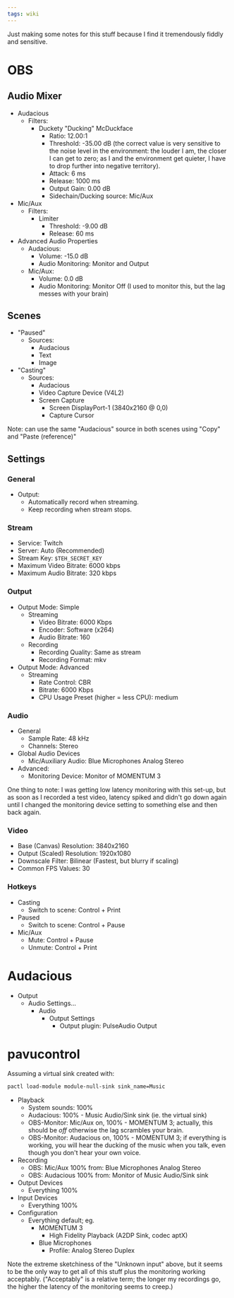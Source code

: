 ```yaml
---
tags: wiki
---
```


Just making some notes for this stuff because I find it tremendously fiddly and sensitive.

# OBS

## Audio Mixer

- Audacious
  - Filters:
    - Duckety "Ducking" McDuckface
      - Ratio: 12.00:1
      - Threshold: -35.00 dB (the correct value is very sensitive to the noise level in the environment: the louder I am, the closer I can get to zero; as I and the environment get quieter, I have to drop further into negative territory).
      - Attack: 6 ms
      - Release: 1000 ms
      - Output Gain: 0.00 dB
      - Sidechain/Ducking source: Mic/Aux
- Mic/Aux
  - Filters:
    - Limiter
      - Threshold: -9.00 dB
      - Release: 60 ms
- Advanced Audio Properties
  - Audacious:
    - Volume: -15.0 dB
    - Audio Monitoring: Monitor and Output
  - Mic/Aux:
    - Volume: 0.0 dB
    - Audio Monitoring: Monitor Off (I used to monitor this, but the lag messes with your brain)

## Scenes

- "Paused"
  - Sources:
    - Audacious
    - Text
    - Image
- "Casting"
  - Sources:
    - Audacious
    - Video Capture Device (V4L2)
    - Screen Capture
      - Screen DisplayPort-1 (3840x2160 @ 0,0)
      - Capture Cursor

Note: can use the same "Audacious" source in both scenes using "Copy" and "Paste (reference)"

## Settings

### General

- Output:
  - Automatically record when streaming.
  - Keep recording when stream stops.

### Stream

- Service: Twitch
- Server: Auto (Recommended)
- Stream Key: `$TEH_SECRET_KEY`
- Maximum Video Bitrate: 6000 kbps
- Maximum Audio Bitrate: 320 kbps

### Output

- Output Mode: Simple
  - Streaming
    - Video Bitrate: 6000 Kbps
    - Encoder: Software (x264)
    - Audio Bitrate: 160
  - Recording
    - Recording Quality: Same as stream
    - Recording Format: mkv
- Output Mode: Advanced
  - Streaming
    - Rate Control: CBR
    - Bitrate: 6000 Kbps
    - CPU Usage Preset (higher = less CPU): medium

### Audio

- General
  - Sample Rate: 48 kHz
  - Channels: Stereo
- Global Audio Devices
  - Mic/Auxiliary Audio: Blue Microphones Analog Stereo
- Advanced:
  - Monitoring Device: Monitor of MOMENTUM 3

One thing to note: I was getting low latency monitoring with this set-up, but as soon as I recorded a test video, latency spiked and didn't go down again until I changed the monitoring device setting to something else and then back again.

### Video

- Base (Canvas) Resolution: 3840x2160
- Output (Scaled) Resolution: 1920x1080
- Downscale Filter: Bilinear (Fastest, but blurry if scaling)
- Common FPS Values: 30

### Hotkeys

- Casting
  - Switch to scene: Control + Print
- Paused
  - Switch to scene: Control + Pause
- Mic/Aux
  - Mute: Control + Pause
  - Unmute: Control + Print

# Audacious

- Output
  - Audio Settings...
    - Audio
      - Output Settings
        - Output plugin: PulseAudio Output

# pavucontrol

Assuming a virtual sink created with:

```sh
pactl load-module module-null-sink sink_name=Music
```

- Playback
  - System sounds: 100%
  - Audacious: 100% - Music Audio/Sink sink (ie. the virtual sink)
  - OBS-Monitor: Mic/Aux on, 100% - MOMENTUM 3; actually, this should be _off_ otherwise the lag scrambles your brain.
  - OBS-Monitor: Audacious on, 100% - MOMENTUM 3; if everything is working, you will hear the ducking of the music when you talk, even though you don't hear your own voice.
- Recording
  - OBS: Mic/Aux 100% from: Blue Microphones Analog Stereo
  - OBS: Audacious 100% from: Monitor of Music Audio/Sink sink
- Output Devices
  - Everything 100%
- Input Devices
  - Everything 100%
- Configuration
  - Everything default; eg.
    - MOMENTUM 3
      - High Fidelity Playback (A2DP Sink, codec aptX)
    - Blue Microphones
      - Profile: Analog Stereo Duplex

Note the extreme sketchiness of the "Unknown input" above, but it seems to be the only way to get all of this stuff plus the monitoring working acceptably. ("Acceptably" is a relative term; the longer my recordings go, the higher the latency of the monitoring seems to creep.)
